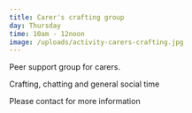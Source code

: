 ```yaml
---
title: Carer's crafting group
day: Thursday
time: 10am - 12noon
image: /uploads/activity-carers-crafting.jpg
---
```

Peer support group for carers.

Crafting, chatting and general social time

Please contact for more information
